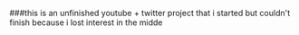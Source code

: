 ###this is an unfinished youtube + twitter project that i started but couldn't finish because i lost interest in the midde 
